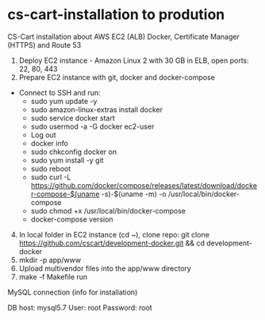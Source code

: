 # cs-cart-installation to prodution
CS-Cart installation about AWS EC2 (ALB) Docker, Certificate Manager (HTTPS) and Route 53

1. Deploy EC2 instance - Amazon Linux 2 with 30 GB in ELB, open ports: 22, 80, 443
3. Prepare EC2 instance with git, docker and docker-compose
- Connect to SSH and run:
  - sudo yum update -y
  - sudo amazon-linux-extras install docker
  - sudo service docker start
  - sudo usermod -a -G docker ec2-user
  - Log out
  - docker info
  - sudo chkconfig docker on
  - sudo yum install -y git
  - sudo reboot
  - sudo curl -L https://github.com/docker/compose/releases/latest/download/docker-compose-$(uname -s)-$(uname -m) -o /usr/local/bin/docker-compose
  - sudo chmod +x /usr/local/bin/docker-compose
  - docker-compose version
4. In local folder in EC2 instance (cd ~), clone repo: git clone https://github.com/cscart/development-docker.git && cd development-docker
5. mkdir -p app/www
6. Upload multivendor files into the app/www directory
7. make -f Makefile run


MySQL connection (info for installation)

DB host: mysql5.7
User: root
Password: root
